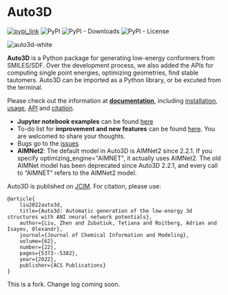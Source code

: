 # **Auto3D**
<a href="https://pypi.org/project/Auto3D/" target="_blank"><img src="https://img.shields.io/badge/pypi-url-informational" alt="pypi_link"></a>
![PyPI](https://img.shields.io/pypi/v/Auto3D)
![PyPI - Downloads](https://img.shields.io/pypi/dm/Auto3D)
![PyPI - License](https://img.shields.io/pypi/l/Auto3D)

![auto3d-white](https://github.com/user-attachments/assets/3184d31b-fb21-42d5-a1e0-611ccbf66ad2)

**Auto3D** is a Python package for generating low-energy conformers from SMILES/SDF. Over the development process, we also added the APIs for computing single point energies, optimizing geometries, find stable tautomers. Auto3D can be imported as a Python library, or be excuted from the terminal.

Please check out the information at [**documentation**](https://auto3d.readthedocs.io/en/latest/index.html), including [installation](https://auto3d.readthedocs.io/en/latest/installation.html), [usage](https://auto3d.readthedocs.io/en/latest/usage.html), [API](https://auto3d.readthedocs.io/en/latest/api.html) and [citation](https://auto3d.readthedocs.io/en/latest/citation.html).

- **Jupyter notebook examples** can be found [here](https://github.com/isayevlab/Auto3D_pkg/tree/main/example)
- To-do list for **improvement and new features** can be found [here](https://github.com/isayevlab/Auto3D_pkg/discussions). You are welcomed to share your thoughts.
- Bugs go to the [issues](https://github.com/isayevlab/Auto3D_pkg/issues)
- **AIMNet2**: The default model in Auto3D is AIMNet2 since 2.2.1. If you specify optimizing_engine="AIMNET", it actually uses AIMNet2. The old AIMNet model has been deprecated since Auto3D 2.2.1, and every call to “AIMNET” refers to the AIMNet2 model.

Auto3D is published on [JCIM](https://doi.org/10.1021/acs.jcim.2c00817). For citation, please use:
```
@article{
    liu2022auto3d,
    title={Auto3d: Automatic generation of the low-energy 3d structures with ANI neural network potentials},
    author={Liu, Zhen and Zubatiuk, Tetiana and Roitberg, Adrian and Isayev, Olexandr},
    journal={Journal of Chemical Information and Modeling},
    volume={62},
    number={22},
    pages={5373--5382},
    year={2022},
    publisher={ACS Publications}
}
```

This is a fork. Change log coming soon.